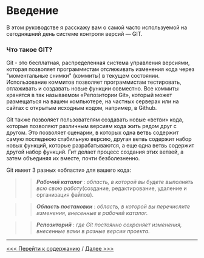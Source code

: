 # **Введение**

В этом руководстве я расскажу вам о самой часто используемой на сегодняшний день системе контроля версий — GIT. 

### **Что такое GIT?**

Git - это бесплатная, распределенная система управления версиями, которая позволяет программистам отслеживать изменения кода через "моментальные снимки" (коммиты) в текущем состоянии. Использование коммитов позволяет программистам тестировать, отлаживать и создавать новые функции совместно. Все коммиты хранятся в так называемом «Репозитории Git», который может размещаться на вашем компьютере, на частных серверах или на сайтах с открытым исходным кодом, например, в Github.

Git также позволяет пользователям создавать новые «ветви» кода, которые позволяют различным версиям кода жить рядом друг с другом. Это позволяет сценарии, в которых одна ветвь содержит самую последнюю стабильную версию, другая ветвь содержит набор новых функций, которые разрабатываются, а еще одна ветвь содержит другой набор функций. Гит делает процесс создания этих ветвей, а затем объединяя их вместе, почти безболезненно. 

Git имеет 3 разных «области» для вашего кода:
>>***Рабочий каталог*** : *область, в которой вы будете выполнять всю свою работу*(создание, редактирование, удаление и организация файлов).

>>***Область постановки*** : *область, в которой вы перечислите изменения, внесенные в рабочий каталог.*

>>***Репозиторий*** : *где Git постоянно сохраняет изменения, внесенные вами в разные версии проекта.*

---

[<<< Перейти к содержанию](./01_readme.md) / [Далее >>>](./03_installation.md)